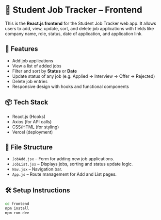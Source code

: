 # 🎯 Student Job Tracker – Frontend

This is the **React.js frontend** for the Student Job Tracker web app. It allows users to add, view, update, sort, and delete job applications with fields like company name, role, status, date of application, and application link.

## 🚀 Features

- Add job applications
- View a list of added jobs
- Filter and sort by **Status** or **Date**
- Update status of any job (e.g. Applied → Interview → Offer → Rejected)
- Delete job entries
- Responsive design with hooks and functional components

## 📦 Tech Stack

- React.js (Hooks)
- Axios (for API calls)
- CSS/HTML (for styling)
- Vercel (deployment)

## 🧱 File Structure

- `JobAdd.jsx` – Form for adding new job applications.
- `JobList.jsx` – Displays jobs, sorting and status update logic.
- `Nav.jsx` – Navigation bar.
- `App.js` – Route management for Add and List pages.

## 🛠️ Setup Instructions

```bash
cd frontend
npm install
npm run dev
